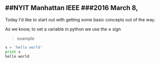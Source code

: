 ##NYIT Manhattan IEEE
###2016 March 8,
---

Today I'd like to start out with getting some basic concepts out of the way.

As we know, to set a variable in python we use the __=__ sign

>example

```python
s = 'hello world'
print s
hello world
```